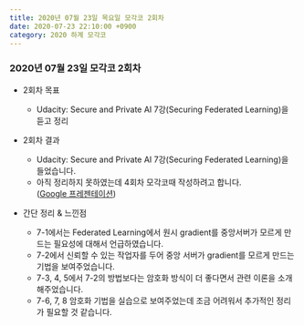 ```yaml
---
title: 2020년 07월 23일 목요일 모각코 2회차
date: 2020-07-23 22:10:00 +0900
category: 2020 하계 모각코
---
```


### 2020년 07월 23일 모각코 2회차   

* 2회차 목표  
	* Udacity: Secure and Private AI 7강(Securing Federated Learning)을 듣고 정리   

* 2회차 결과   
	* Udacity: Secure and Private AI 7강(Securing Federated Learning)을 들었습니다.   
	* 아직 정리하지 못하였는데 4회차 모각코때 작성하려고 합니다.        
	([Google 프레젠테이션](https://docs.google.com/presentation/d/1GLkVzIT7tIyPYIi--xTZ5NIgbzl5y0r054yjF8eU5PQ/edit#slide=id.p))

* 간단 정리 & 느낀점   
	* 7-1에서는 Federated Learning에서 원시 gradient를 중앙서버가 모르게 만드는 필요성에 대해서 언급하였습니다.   
	* 7-2에서 신뢰할 수 있는 작업자를 두어 중앙 서버가 gradient를 모르게 만드는 기법을 보여주었습니다.   
	* 7-3, 4, 5에서 7-2의 방법보다는 암호화 방식이 더 좋다면서 관련 이론을 소개해주었습니다.   
	* 7-6, 7, 8 암호화 기법을 실습으로 보여주었는데 조금 어려워서 추가적인 정리가 필요할 것 같습니다.   
